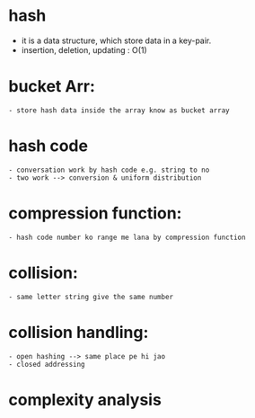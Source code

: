 # hash

- it is a data structure, which store data in a key-pair.
- insertion, deletion, updating : O(1)

# bucket Arr:

    - store hash data inside the array know as bucket array

# hash code

    - conversation work by hash code e.g. string to no
    - two work --> conversion & uniform distribution

# compression function:

    - hash code number ko range me lana by compression function

# collision:

    - same letter string give the same number

# collision handling:

    - open hashing --> same place pe hi jao
    - closed addressing

# complexity analysis
